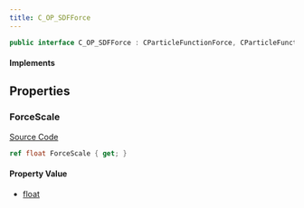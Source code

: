 ```yaml
---
title: C_OP_SDFForce
---
```


```csharp
public interface C_OP_SDFForce : CParticleFunctionForce, CParticleFunction, ISchemaClass<CParticleFunction>, ISchemaClass<CParticleFunctionForce>, ISchemaClass<C_OP_SDFForce>, ISchemaField, ISchemaClass, INativeHandle
```

#### Implements

## Properties

### ForceScale

[Source Code](https://github.com/swiftly-solution/swiftlys2/blob/main/managed/src/SwiftlyS2.Generated/Schemas/Interfaces/C_OP_SDFForce.cs#L17)

```csharp
ref float ForceScale { get; }
```

#### Property Value

- [float](https://learn.microsoft.com/dotnet/api/system.single)

